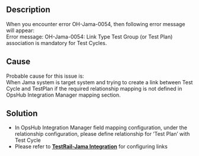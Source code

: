 ## Description

When you encounter error OH-Jama-0054, then following error message will appear:  
Error message: OH-Jama-0054: Link Type Test Group (or Test Plan) association is mandatory for Test Cycles.

## Cause

Probable cause for this issue is:  
When Jama system is target system and trying to create a link between Test Cycle and TestPlan if the required relationship mapping is not defined in OpsHub Integration Manager mapping section.

## Solution

- In OpsHub Integration Manager field mapping configuration, under the relationship configuration, please define relationship for ‘Test Plan’ with Test Cycle  
- Please refer to [**TestRail-Jama Integration**](testrail-jama-integration) for configuring links
